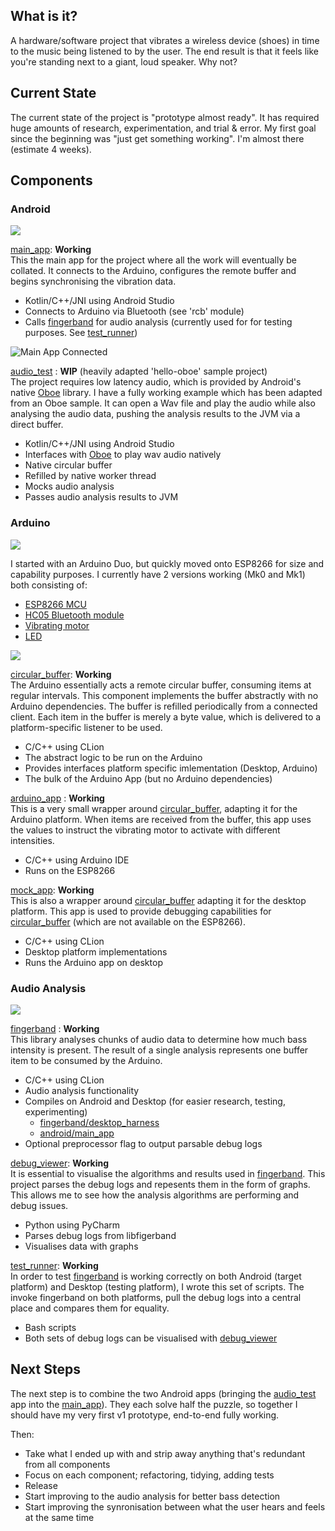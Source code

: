 What is it?
-----------
A hardware/software project that vibrates a wireless device (shoes) in time to the music being listened to by the user.
The end result is that it feels like you're standing next to a giant, loud speaker. Why not?

Current State
-------------
The current state of the project is "prototype almost ready". It has required huge amounts of research, experimentation,
and trial & error. My first goal since the beginning was "just get something working". I'm almost there (estimate 4 weeks).

Components
----------
### Android

![](https://github.com/slambang/shakey_shoes/blob/master/resources/android_diagram.png)

[main_app](https://github.com/slambang/shakey_shoes/tree/master/android/main_app): __Working__  
This the main app for the project where all the work will eventually be collated. It connects to the Arduino, configures the remote buffer and begins synchronising the vibration data.

- Kotlin/C++/JNI using Android Studio
- Connects to Arduino via Bluetooth (see 'rcb' module)
- Calls [fingerband](https://github.com/slambang/shakey_shoes/tree/master/common/libfingerband/libfingerband) for audio analysis (currently used for for testing purposes. See [test_runner](https://github.com/slambang/shakey_shoes/tree/master/test/test_runner))

![Main App Connected](https://github.com/slambang/shakey_shoes/blob/master/resources/main_app_connected.gif)

[audio_test](https://github.com/slambang/shakey_shoes/tree/master/android/audio_test/samples/hello-oboe) : __WIP__ (heavily adapted 'hello-oboe' sample project)  
The project requires low latency audio, which is provided by Android's native [Oboe](https://github.com/google/oboe) library. I have a fully working example which has been adapted from an Oboe sample. It can open a Wav file and play the audio while also analysing the audio data, pushing the analysis results to the JVM via a direct buffer.

- Kotlin/C++/JNI using Android Studio
- Interfaces with [Oboe](https://github.com/google/oboe) to play wav audio natively
- Native circular buffer
- Refilled by native worker thread
- Mocks audio analysis
- Passes audio analysis results to JVM

### Arduino

![](https://github.com/slambang/shakey_shoes/blob/master/resources/arduino_diagram.png)

I started with an Arduino Duo, but quickly moved onto ESP8266 for size and capability purposes. I currently have 2 versions working (Mk0 and Mk1) both consisting of:

- [ESP8266 MCU](https://www.amazon.co.uk/IZOKEE-Internet-Development-Wireless-Compatible/dp/B01N4OYOKD/ref=sr_1_2?dchild=1&keywords=esp8266+nodemcu&qid=1596736642&s=computers&sr=1-2)
- [HC05 Bluetooth module](https://www.amazon.co.uk/DSD-TECH-HC-05-Pass-through-Communication/dp/B01G9KSAF6/ref=sr_1_1?dchild=1&keywords=hc05&qid=1596736701&s=computers&sr=1-1)
- [Vibrating motor](https://shop.pimoroni.com/products/vibrating-mini-motor-disc?variant=1038384249&currency=GBP&utm_source=google&utm_medium=cpc&utm_campaign=google+shopping&gclid=EAIaIQobChMIgO3h8pOH6wIVh7PtCh3huQKmEAQYAiABEgKKjfD_BwE)
- [LED](https://shop.pimoroni.com/products/led-3mm-pack-of-10?variant=32754744714)

![](https://github.com/slambang/shakey_shoes/blob/master/resources/Mk1.png)

[circular_buffer](https://github.com/slambang/shakey_shoes/tree/master/common/circular_buffer): __Working__  
The Arduino essentially acts a remote circular buffer, consuming items at regular intervals. This component implements the buffer abstractly with no Arduino dependencies. The buffer is refilled periodically from a connected client. Each item in the buffer is merely a byte value, which is delivered to a platform-specific listener to be used.

- C/C++ using CLion
- The abstract logic to be run on the Arduino
- Provides interfaces platform specific imlementation (Desktop, Arduino)
- The bulk of the Arduino App (but no Arduino dependencies)

[arduino_app](https://github.com/slambang/shakey_shoes/tree/master/arduino/arduino_app) : __Working__  
This is a very small wrapper around [circular_buffer](https://github.com/slambang/shakey_shoes/tree/master/common/circular_buffer), adapting it for the Arduino platform. When items are received from the buffer, this app uses the values to instruct the vibrating motor to activate with different intensities.

- C/C++ using Arduino IDE
- Runs on the ESP8266

[mock_app](https://github.com/slambang/shakey_shoes/tree/master/arduino/mock_app): __Working__  
This is also a wrapper around [circular_buffer](https://github.com/slambang/shakey_shoes/tree/master/common/circular_buffer) adapting it for the desktop platform. This app is used to provide debugging capabilities for [circular_buffer](https://github.com/slambang/shakey_shoes/tree/master/common/circular_buffer) (which are not available on the ESP8266).
- C/C++ using CLion
- Desktop platform implementations
- Runs the Arduino app on desktop

### Audio Analysis

![](https://github.com/slambang/shakey_shoes/blob/master/resources/fingerband_diagram.png)

[fingerband](https://github.com/slambang/shakey_shoes/tree/master/common/libfingerband/libfingerband) : __Working__  
This library analyses chunks of audio data to determine how much bass intensity is present. The result of a single analysis represents one buffer item to be consumed by the Arduino.

- C/C++ using CLion
- Audio analysis functionality
- Compiles on Android and Desktop (for easier research, testing, experimenting)
	- [fingerband/desktop_harness](https://github.com/slambang/shakey_shoes/tree/master/common/libfingerband/desktop_harness)
	- [android/main_app](https://github.com/slambang/shakey_shoes/tree/master/android/main_app)
- Optional preprocessor flag to output parsable debug logs

[debug_viewer](https://github.com/slambang/shakey_shoes/tree/master/test/debug_viewer): __Working__  
It is essential to visualise the algorithms and results used in [fingerband](https://github.com/slambang/shakey_shoes/tree/master/common/libfingerband/libfingerband). This project parses the debug logs and repesents them in the form of graphs. This allows me to see how the analysis algorithms are performing and debug issues.

- Python using PyCharm
- Parses debug logs from libfigerband
- Visualises data with graphs

[test_runner](https://github.com/slambang/shakey_shoes/tree/master/test/test_runner): __Working__  
In order to test [fingerband](https://github.com/slambang/shakey_shoes/tree/master/common/libfingerband/libfingerband)  is working correctly on both Android (target platform) and Desktop (testing platform), I wrote this set of scripts. The invoke fingerband on both platforms, pull the debug logs into a central place and compares them for equality.

- Bash scripts
- Both sets of debug logs can be visualised with [debug_viewer](https://github.com/slambang/shakey_shoes/tree/master/test/debug_viewer)

Next Steps
----------
The next step is to combine the two Android apps (bringing the [audio_test](https://github.com/slambang/shakey_shoes/tree/master/android/audio_test/samples/hello-oboe) app into the [main_app](https://github.com/slambang/shakey_shoes/tree/master/android/main_app)). They each solve half the puzzle, so together I should have my very first v1 prototype, end-to-end fully working.

Then:
- Take what I ended up with and strip away anything that's redundant from all components
- Focus on each component; refactoring, tidying, adding tests
- Release
- Start improving to the audio analysis for better bass detection
- Start improving the synronisation between what the user hears and feels at the same time
